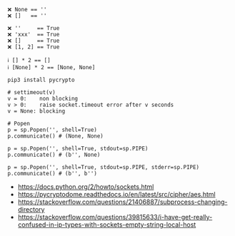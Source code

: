 ```
❌ None == ''
❌ []   == ''

❌ ''     == True
❌ 'xxx'  == True
❌ []     == True
❌ [1, 2] == True

ℹ️ [] * 2 == []
ℹ️ [None] * 2 == [None, None]
```

```
pip3 install pycrypto
```

```
# settimeout(v)
v = 0:    non blocking
v > 0:    raise socket.timeout error after v seconds
v = None: blocking
```

```
# Popen
p = sp.Popen('', shell=True)
p.communicate() # (None, None)

p = sp.Popen('', shell=True, stdout=sp.PIPE)
p.communicate() # (b'', None)

p = sp.Popen('', shell=True, stdout=sp.PIPE, stderr=sp.PIPE)
p.communicate() # (b'', b'')
```

- https://docs.python.org/2/howto/sockets.html
- https://pycryptodome.readthedocs.io/en/latest/src/cipher/aes.html
- https://stackoverflow.com/questions/21406887/subprocess-changing-directory
- https://stackoverflow.com/questions/39815633/i-have-get-really-confused-in-ip-types-with-sockets-empty-string-local-host
